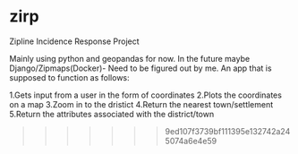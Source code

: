 # zirp

 Zipline Incidence Response Project

Mainly using python and geopandas for now. In the future maybe Django/Zipmaps(Docker)- Need to be figured out by me.
An app that is supposed to function as follows:

 1.Gets input from a user in the form of coordinates
 2.Plots the coordinates on a map 
 3.Zoom in to the dristict 
 4.Return the nearest town/settlement 
 5.Return the attributes associated with the district/town
>>>>>>> 9ed107f3739bf111395e132742a245074a6e4e59
